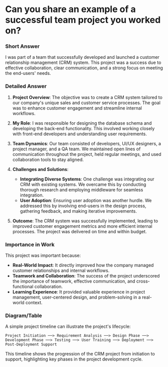 # Can you share an example of a successful team project you worked on?

### Short Answer
I was part of a team that successfully developed and launched a customer relationship management (CRM) system. This project was a success due to effective collaboration, clear communication, and a strong focus on meeting the end-users' needs.

### Detailed Answer
1. **Project Overview**: The objective was to create a CRM system tailored to our company's unique sales and customer service processes. The goal was to enhance customer engagement and streamline internal workflows.

2. **My Role**: I was responsible for designing the database schema and developing the back-end functionality. This involved working closely with front-end developers and understanding user requirements.

3. **Team Dynamics**: Our team consisted of developers, UI/UX designers, a project manager, and a QA team. We maintained open lines of communication throughout the project, held regular meetings, and used collaboration tools to stay aligned.

4. **Challenges and Solutions**:
    - **Integrating Diverse Systems**: One challenge was integrating our CRM with existing systems. We overcame this by conducting thorough research and employing middleware for seamless integration.
    - **User Adoption**: Ensuring user adoption was another hurdle. We addressed this by involving end-users in the design process, gathering feedback, and making iterative improvements.

5. **Outcome**: The CRM system was successfully implemented, leading to improved customer engagement metrics and more efficient internal processes. The project was delivered on time and within budget.

### Importance in Work
This project was important because:

- **Real-World Impact**: It directly improved how the company managed customer relationships and internal workflows.
- **Teamwork and Collaboration**: The success of the project underscored the importance of teamwork, effective communication, and cross-functional collaboration.
- **Learning Experience**: It provided valuable experience in project management, user-centered design, and problem-solving in a real-world context.

### Diagram/Table
A simple project timeline can illustrate the project's lifecycle:

```plaintext
Project Initiation ──> Requirement Analysis ──> Design Phase ──> Development Phase ──> Testing ──> User Training ──> Deployment ──> Post-Deployment Support
```

This timeline shows the progression of the CRM project from initiation to support, highlighting key phases in the project development cycle.